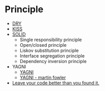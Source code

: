 # Principle

* [DRY](https://en.wikipedia.org/wiki/Don%27t_repeat_yourself)
* [KISS](https://en.wikipedia.org/wiki/SOLID)
* [SOLID](https://en.wikipedia.org/wiki/KISS_principle)
    * Single responsibility principle
    * Open/closed principle
    * Liskov substitution principle
    * Interface segregation principle
    * Dependency inversion principle
* YAGNI
    * [YAGNI](https://en.wikipedia.org/wiki/You_aren%27t_gonna_need_it)
    * [YAGNI - martin fowler](https://martinfowler.com/bliki/Yagni.html)
* [Leave your code better than you found it.](https://deviq.com/boy-scout-rule/)
